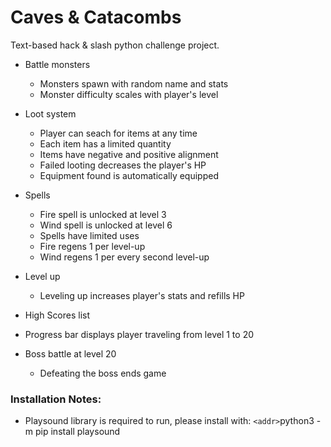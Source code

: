 # Caves & Catacombs
Text-based hack & slash python challenge project. 
* Battle monsters
  * Monsters spawn with random name and stats
  * Monster difficulty scales with player's level

* Loot system
  * Player can seach for items at any time
  * Each item has a limited quantity
  * Items have negative and positive alignment
  * Failed looting decreases the player's HP
  * Equipment found is automatically equipped

* Spells
  * Fire spell is unlocked at level 3
  * Wind spell is unlocked at level 6
  * Spells have limited uses
  * Fire regens 1 per level-up
  * Wind regens 1 per every second level-up

* Level up
  * Leveling up increases player's stats and refills HP

* High Scores list
* Progress bar displays player traveling from level 1 to 20

* Boss battle at level 20
  * Defeating the boss ends game

### Installation Notes:
* Playsound library is required to run, please install with:
`<addr>`python3 -m pip install playsound
